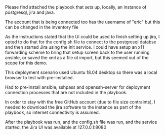 Please find attached the playbook that sets up, locally, an instance of postgresql, jira and java.

The account that is being connected too has the username of "eric" but this can be changed in the inventory file

As the instructions stated that the UI could be used to finish setting up jira, I opted to do that for the config.sh file to 
connect to the postgresql databse and then started Jira using the init service.  I could have setup an x11 forwarding 
scheme to bring that setup screen back to the user running ansible, or saved the xml as a file ot import, 
but this seemed out of the scope for this demo.

This deployment scenario used Ubuntu 18.04 desktop so there was a local browser to test with pre-installed.

Had to pre-install ansible, sshpass and openssh-server for deployment connection processes that are not included in the playbook.

In order to stay with the free GitHub account (due to file size contraints), I needed to download the jira software to the instance as part of the playbook, so
internet connectivity is assumed.

After the playbook was run, and the config.sh file was run, and the service started, the Jira UI was available at 127.0.0.1:8080